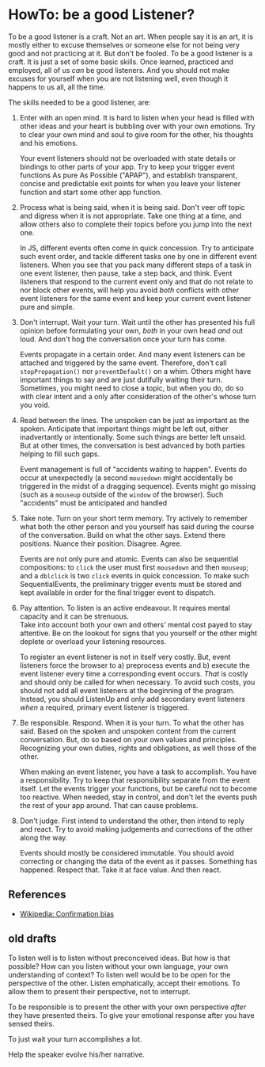 # HowTo: be a good Listener?

To be a good listener is a craft. Not an art. When people say it is an art, it is mostly either
to excuse themselves or someone else for not being very good and not practicing at it. 
But don't be fooled. To be a good listener is a craft. It is just a set of some basic skills. 
Once learned, practiced and employed, all of us *can* be good listeners. And you should not make 
excuses for yourself when you are not listening well, even though it happens to us all, all the time.

The skills needed to be a good listener, are:

1. Enter with an open mind. It is hard to listen when your head is filled with other ideas
   and your heart is bubbling over with your own emotions. Try to clear your own mind and soul
   to give room for the other, his thoughts and his emotions.
   
   Your event listeners should not be overloaded with state details or bindings to other parts of your app.
   Try to keep your trigger event functions As pure As Possible ("APAP"), and establish transparent, 
   concise and predictable exit points for when you leave your listener function and start some other 
   app function.
   
2. Process what is being said, when it is being said. Don't veer off topic and digress when it is not 
   appropriate. Take one thing at a time, and allow others also to complete their topics before you 
   jump into the next one.
   
   In JS, different events often come in quick concession. Try to anticipate such event order, and
   tackle different tasks one by one in different event listeners. When you see that you pack many 
   different steps of a task in one event listener, then pause, take a step back, and think. 
   Event listeners that respond to the current event only and that do not relate to nor block other 
   events, will help you avoid *both* conflicts with other event listeners for the same event
   and keep your current event listener pure and simple.

3. Don't interrupt. Wait your turn. 
   Wait until the other has presented his full opinion before formulating your own, 
   *both* in your own head *and* out loud. And don't hog the conversation once your turn has come. 
   
   Events propagate in a certain order. And many event listeners can be attached and triggered by the 
   same event. Therefore, don't call `stopPropagation()` nor `preventDefault()` on a whim.
   Others might have important things to say and are just dutifully waiting their turn.
   Sometimes, you might need to close a topic, but when you do, do so with clear intent and a only 
   after consideration of the other's whose turn you void.
 
4. Read between the lines. The unspoken can be just as important as the spoken. 
   Anticipate that important things might be left out, either inadvertantly or intentionally. 
   Some such things are better left unsaid. 
   But at other times, the conversation is best advanced by both parties helping to fill such gaps.
   
   Event management is full of "accidents waiting to happen". Events do occur at unexpectedly 
   (a second `mousedown` might accidentally be triggered in the midst of a dragging sequence).
   Events might go missing (such as a `mouseup` outside of the `window` of the browser).
   Such "accidents" must be anticipated and handled
   
5. Take note. Turn on your short term memory. Try actively to remember what both the other person and 
   you yourself has said during the course of the conversation. Build on what the other says.
   Extend there positions. Nuance their position. Disagree. Agree.
   
   Events are not only pure and atomic. Events can also be sequential compositions: to `click` the user 
   must first `mousedown` and then `mouseup`; and a `dblclick` is two `click` events in quick concession.
   To make such SequentialEvents, the preliminary trigger events must be stored and kept available
   in order for the final trigger event to dispatch.
   
6. Pay attention. To listen is an active endeavour. It requires mental capacity and it can be strenuous.  
   Take into account both your own and others' mental cost payed to stay attentive. Be on the lookout for
   signs that you yourself or the other might deplete or overload your listening resources.
   
   To register an event listener is not in itself very costly. But, event listeners force the browser to
   a) preprocess events and b) execute the event listener every time a corresponding event occurs. 
   *That* is costly and should only be called for when necessary. To avoid such costs, you should not
   add all event listeners at the beginning of
   the program. Instead, you should ListenUp and only add secondary event listeners *when* a required, 
   primary event listener is triggered.
   
7. Be responsible. Respond. When it is your turn. To what the other has said. Based on the spoken and 
   unspoken content from the current conversation. But, do so based on your own values and principles. 
   Recognizing your own duties, rights and obligations, as well those of the other.
 
   When making an event listener, you have a task to accomplish. You have a responsibility. Try to keep
   that responsibility separate from the event itself. Let the events trigger your functions, but
   be careful not to become too reactive. When needed, stay in control, and don't let the events push the 
   rest of your app around. That can cause problems.
 
8. Don't judge. First intend to understand the other, then intend to reply and react.
   Try to avoid making judgements and corrections of the other along the way.
   
   Events should mostly be considered immutable. You should avoid correcting or changing the data of the
   event as it passes. Something has happened. Respect that. Take it at face value. And then react.

## References

 * [Wikipedia: Confirmation bias](https://en.wikipedia.org/wiki/Confirmation_bias)

## old drafts

 To listen well is to listen without preconceived ideas. But how is that possible? How 
 can you listen without your own language, your own understanding of context? To listen well would 
 be to be open for the perspective of the other. Listen emphatically, accept their emotions. 
 To allow them to present their perspective, not to interrupt. 
 
 To be responsible is to present the other with your own perspective *after* they have presented theirs. 
 To give your emotional response after you have sensed theirs.
 
 To just wait your turn accomplishes a lot.
 
 Help the speaker evolve his/her narrative.